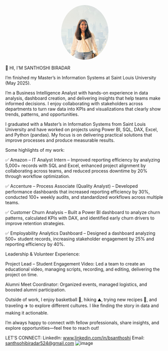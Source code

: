 <p align="center">
  <img src="images/profile.jpg" width="150" style="border-radius: 50%;" alt="Santhoshi Biradar" />
</p>


👋 HI, I'M SANTHOSHI BIRADAR

I’m finished my Master’s in Information Systems at Saint Louis University (May 2025).

I’m a Business Intelligence Analyst with hands-on experience in data analysis, dashboard creation, and delivering insights that help teams make informed decisions. I enjoy collaborating with stakeholders across departments to turn raw data into KPIs and visualizations that clearly show trends, patterns, and opportunities.

I graduated with a Master’s in Information Systems from Saint Louis University and have worked on projects using Power BI, SQL, DAX, Excel, and Python (pandas). My focus is on delivering practical solutions that improve processes and produce measurable results.

Some highlights of my work:

✅ Amazon – IT Analyst Intern – Improved reporting efficiency by analyzing 5,000+ records with SQL and Excel, enhanced project alignment by collaborating across teams, and reduced process downtime by 20% through workflow optimization.

✅ Accenture – Process Associate (Quality Analyst) – Developed performance dashboards that increased reporting efficiency by 30%, conducted 100+ weekly audits, and standardized workflows across multiple teams.

✅ Customer Churn Analysis – Built a Power BI dashboard to analyze churn patterns, calculated KPIs with DAX, and identified early churn drivers to improve retention strategies.

✅ Employability Analytics Dashboard – Designed a dashboard analyzing 500+ student records, increasing stakeholder engagement by 25% and reporting efficiency by 40%.

Leadership & Volunteer Experience:

Project Lead – Student Engagement Video: Led a team to create an educational video, managing scripts, recording, and editing, delivering the project on time.

Alumni Meet Coordinator: Organized events, managed logistics, and boosted alumni participation.

Outside of work, I enjoy basketball 🏀, hiking ⛰️, trying new recipes 🍳, and traveling ✈️ to explore different cultures. I like finding the story in data and making it actionable.

I’m always happy to connect with fellow professionals, share insights, and explore opportunities—feel free to reach out!

LET’S CONNECT:
LinkedIn: www.linkedin.com/in/bsanthoshi
Email: santhsohibiradar524@gmail.com
<img width="451" height="690" alt="image" src="https://github.com/user-attachments/assets/10248598-fc1f-4a79-abec-ef48c8705d97" />

